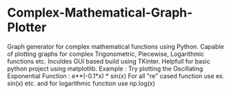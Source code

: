 # Complex-Mathematical-Graph-Plotter
Graph generator for complex mathematical functions using Python.
Capable of plotting graphs for complex Trigonometric, Piecewise, Logarithmic functions etc.
Inculdes GUI based build using TKinter.
Helpfull for basic python project using matplotlib.
Example :
Try plotting the Oscillating Exponential Function : e**(-0.1*x) * sin(x)
For all "re" cased function use ex. sin(x) etc. and for logarithmic function use np.log(x)



